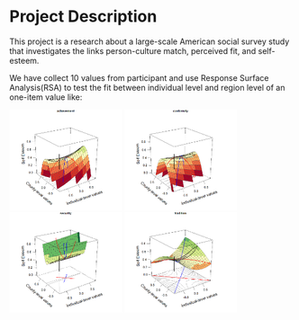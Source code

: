 # Project Description
This project is a research about a large-scale American social survey study that investigates the links person-culture match, perceived fit, and self-esteem.

We have collect 10 values from participant and use Response Surface Analysis(RSA) to test the fit between individual level and region level of an one-item value like:

<img src="https://github.com/oujojo/Person-Culture-Match/blob/main/Images/RSA_wit%20Perceived%20Fit/AC.png" width="200px">  <img src="https://github.com/oujojo/Person-Culture-Match/blob/main/Images/RSA_wit%20Perceived%20Fit/CO.png" width="200px">  <img src="https://github.com/oujojo/Person-Culture-Match/blob/main/Images/RSA_wit%20Perceived%20Fit/SE.png" width="200px">  <img src="https://github.com/oujojo/Person-Culture-Match/blob/main/Images/RSA_wit%20Perceived%20Fit/TR.png" width="200px">


